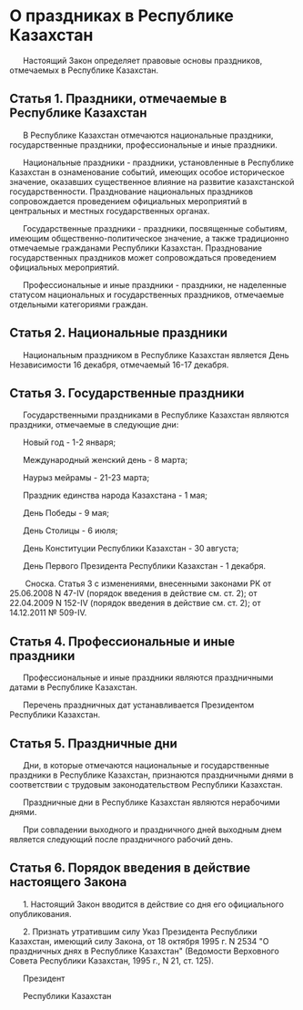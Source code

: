 # О праздниках в Республике Казахстан

      Настоящий Закон определяет правовые основы праздников, отмечаемых в Республике Казахстан.

## Статья 1. Праздники, отмечаемые в Республике Казахстан

      В Республике Казахстан отмечаются национальные праздники, государственные праздники, профессиональные и иные праздники.

      Национальные праздники - праздники, установленные в Республике Казахстан в ознаменование событий, имеющих особое историческое значение, оказавших существенное влияние на развитие казахстанской государственности. Празднование национальных праздников сопровождается проведением официальных мероприятий в центральных и местных государственных органах.

      Государственные праздники - праздники, посвященные событиям, имеющим общественно-политическое значение, а также традиционно отмечаемые гражданами Республики Казахстан. Празднование государственных праздников может сопровождаться проведением официальных мероприятий.

      Профессиональные и иные праздники - праздники, не наделенные статусом национальных и государственных праздников, отмечаемые отдельными категориями граждан.

## Статья 2. Национальные праздники

      Национальным праздником в Республике Казахстан является День Независимости 16 декабря, отмечаемый 16-17 декабря.

## Статья 3. Государственные праздники

      Государственными праздниками в Республике Казахстан являются праздники, отмечаемые в следующие дни:

      Новый год - 1-2 января;

      Международный женский день - 8 марта;

      Наурыз мейрамы - 21-23 марта;

      Праздник единства народа Казахстана - 1 мая;

      День Победы - 9 мая;

      День Столицы - 6 июля;

      День Конституции Республики Казахстан - 30 августа;

      День Первого Президента Республики Казахстан - 1 декабря.

       Сноска. Статья 3 с изменениями, внесенными законами РК от 25.06.2008 N 47-IV (порядок введения в действие см. ст. 2); от 22.04.2009 N 152-IV (порядок введения в действие см. ст. 2); от 14.12.2011 № 509-IV.

## Статья 4. Профессиональные и иные праздники

      Профессиональные и иные праздники являются праздничными датами в Республике Казахстан.

      Перечень праздничных дат устанавливается Президентом Республики Казахстан.

## Статья 5. Праздничные дни

      Дни, в которые отмечаются национальные и государственные праздники в Республике Казахстан, признаются праздничными днями в соответствии с трудовым законодательством Республики Казахстан.

      Праздничные дни в Республике Казахстан являются нерабочими днями.

      При совпадении выходного и праздничного дней выходным днем является следующий после праздничного рабочий день.

## Статья 6. Порядок введения в действие настоящего Закона

      1. Настоящий Закон вводится в действие со дня его официального опубликования.

      2. Признать утратившим силу Указ Президента Республики Казахстан, имеющий силу Закона, от 18 октября 1995 г. N 2534 "О праздничных днях в Республике Казахстан" (Ведомости Верховного Совета Республики Казахстан, 1995 г., N 21, ст. 125).

      Президент

      Республики Казахстан

